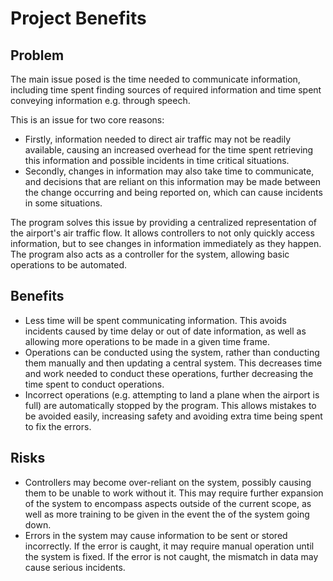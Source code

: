 # Project Benefits

## Problem

The main issue posed is the time needed to communicate information, including time spent finding sources of required information and time spent conveying information e.g. through speech.

This is an issue for two core reasons:

- Firstly, information needed to direct air traffic may not be readily available, causing an increased overhead for the time spent retrieving this information and possible incidents in time critical situations.
- Secondly, changes in information may also take time to communicate, and decisions that are reliant on this information may be made between the change occurring and being reported on, which can cause incidents in some situations.

The program solves this issue by providing a centralized representation of the airport's air traffic flow. It allows controllers to not only quickly access information, but to see changes in information immediately as they happen. The program also acts as a controller for the system, allowing basic operations to be automated.

## Benefits

- Less time will be spent communicating information. This avoids incidents caused by time delay or out of date information, as well as allowing more operations to be made in a given time frame.
- Operations can be conducted using the system, rather than conducting them manually and then updating a central system. This decreases time and work needed to conduct these operations, further decreasing the time spent to conduct operations.
- Incorrect operations (e.g. attempting to land a plane when the airport is full) are automatically stopped by the program. This allows mistakes to be avoided easily, increasing safety and avoiding extra time being spent to fix the errors.

## Risks

- Controllers may become over-reliant on the system, possibly causing them to be unable to work without it. This may require further expansion of the system to encompass aspects outside of the current scope, as well as more training to be given in the event the of the system going down.
- Errors in the system may cause information to be sent or stored incorrectly. If the error is caught, it may require manual operation until the system is fixed. If the error is not caught, the mismatch in data may cause serious incidents.